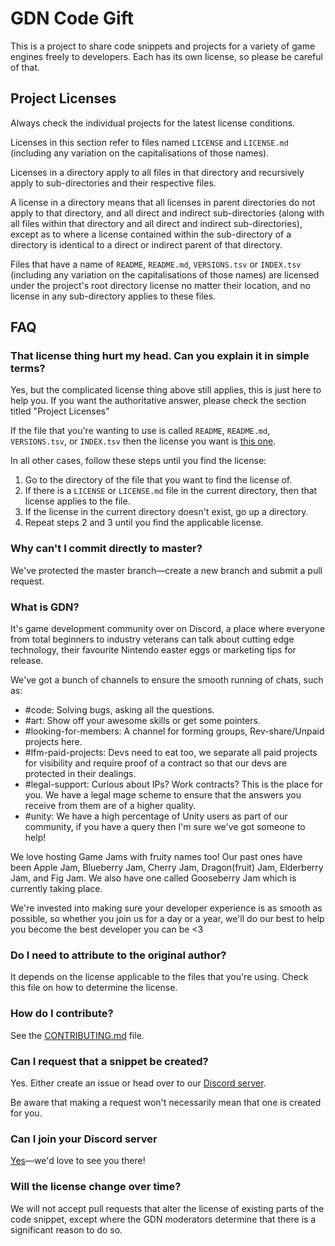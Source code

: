 # GDN Code Gift

This is a project to share code snippets and projects for a variety of game engines freely to developers. Each has its own license, so please be careful of that.

## Project Licenses

Always check the individual projects for the latest license conditions.

Licenses in this section refer to files named `LICENSE` and `LICENSE.md` (including any variation on the capitalisations of those names).

Licenses in a directory apply to all files in that directory and recursively apply to sub-directories and their respective files.

A license in a directory means that all licenses in parent directories do not apply to that directory, and all direct and indirect sub-directories (along with all files within that directory and all direct and indirect sub-directories), except as to where a license contained within the sub-directory of a directory is identical to a direct or indirect parent of that directory.

Files that have a name of `README`, `README.md`, `VERSIONS.tsv` or `INDEX.tsv` (including any variation on the capitalisations of those names) are licensed under the project's root directory license no matter their location, and no license in any sub-directory applies to these files.

## FAQ

### That license thing hurt my head. Can you explain it in simple terms?

Yes, but the complicated license thing above still applies, this is just here to help you. If you want the authoritative answer, please check the section titled "Project Licenses"

If the file that you're wanting to use is called `README`, `README.md`, `VERSIONS.tsv`, or `INDEX.tsv` then the license you want is [this one][Project License].

In all other cases, follow these steps until you find the license:
1. Go to the directory of the file that you want to find the license of.
2. If there is a `LICENSE` or `LICENSE.md` file in the current directory, then that license applies to the file.
3. If the license in the current directory doesn't exist, go up a directory.
4. Repeat steps 2 and 3 until you find the applicable license.

### Why can't I commit directly to master?

We've protected the master branch—create a new branch and submit a pull request.

### What is GDN?

It's game development community over on Discord, a place where everyone from total beginners to industry veterans can talk about cutting edge technology, their favourite Nintendo easter eggs or marketing tips for release.

We've got a bunch of channels to ensure the smooth running of chats, such as:
* #code: Solving bugs, asking all the questions.
* #art: Show off your awesome skills or get some pointers.
* #looking-for-members:  A channel for forming groups, Rev-share/Unpaid projects here.
* #lfm-paid-projects: Devs need to eat too, we separate all paid projects for visibility and require proof of a contract so that our devs are protected in their dealings.
* #legal-support: Curious about IPs? Work contracts? This is the place for you. We have a legal mage scheme to ensure that the answers you receive from them are of a higher quality.
* #unity: We have a high percentage of Unity users as part of our community, if you have a query then I'm sure we've got someone to help!

We love hosting Game Jams with fruity names too! Our past ones have been Apple Jam, Blueberry Jam, Cherry Jam, Dragon(fruit) Jam, Elderberry Jam, and Fig Jam. We also have one called Gooseberry Jam which is currently taking place.

We're invested into making sure your developer experience is as smooth as possible, so whether you join us for a day or a year, we'll do our best to help you become the best developer you can be <3

### Do I need to attribute to the original author?

It depends on the license applicable to the files that you're using. Check this file on how to determine the license.

### How do I contribute?

See the [CONTRIBUTING.md][Contributing Document] file.

### Can I request that a snippet be created?

Yes. Either create an issue or head over to our [Discord server][Discord Server Link].

Be aware that making a request won't necessarily mean that one is created for you.

### Can I join your Discord server

[Yes][Discord Server Link]—we'd love to see you there!

### Will the license change over time?

We will not accept pull requests that alter the license of existing parts of the code snippet, except where the GDN moderators determine that there is a significant reason to do so.

[Discord Server Link]: https://discord.gg/gdn
[Contributing Document]: CONTRIBUTING.md
[Project License]: LICENSE
